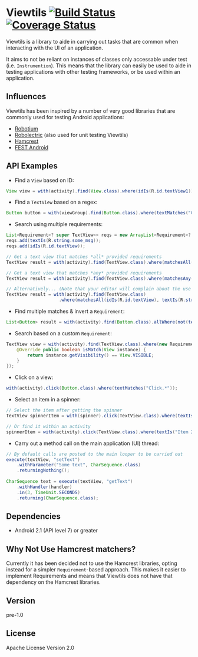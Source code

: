 Viewtils [![Build Status](https://travis-ci.org/kbremner/Viewtils.png)](https://travis-ci.org/kbremner/Viewtils) [![Coverage Status](https://coveralls.io/repos/kbremner/Viewtils/badge.png?branch=master)](https://coveralls.io/r/kbremner/Viewtils?branch=master)
=========
Viewtils is a library to aide in carrying out tasks that are common when interacting with the UI of an application.

It aims to not be reliant on instances of classes only accessable under test (i.e. `Instrumention`). This means that the library can easily be used to aide in testing applications with other testing frameworks, or be used within an application.

Influences
----
Viewtils has been inspired by a number of very good libraries that are commonly used for testing Android applications:
- [Robotium](https://code.google.com/p/robotium/)
- [Robolectric](http://robolectric.org/) (also used for unit testing Viewtils)
- [Hamcrest](https://code.google.com/p/hamcrest/)
- [FEST Android](https://github.com/square/fest-android)

API Examples
----
- Find a `View` based on ID:

```java
View view = with(activity).find(View.class).where(idIs(R.id.textView1));
```
- Find a `TextView` based on a regex:

```java
Button button = with(viewGroup).find(Button.class).where(textMatches("Click.*");
```
- Search using multiple requirements:

```java
List<Requirement<? super TextView>> reqs = new ArrayList<Requirement<? super TextView>>();
reqs.add(textIs(R.string.some_msg));
reqs.add(idIs(R.id.textView));

// Get a text view that matches *all* provided requirements
TextView result = with(activity).find(TextView.class).where(matchesAll(reqs));      

// Get a text view that matches *any* provided requirements
TextView result = with(activity).find(TextView.class).where(matchesAny(reqs));

// Alternatively... (Note that your editor will complain about the use of generics with varargs)
TextView result = with(activity).find(TextView.class)
                    .where(matchesAll(idIs(R.id.textView), textIs(R.string.some_msg)));
```
- Find multiple matches & invert a `Requirement`:

```java
List<Button> result = with(activity).find(Button.class).allWhere(not(textIs(R.string.some_msg)));
```
- Search based on a custom `Requirement`:

```java
TextView view = with(activity).find(TextView.class).where(new Requirement<View>() {
    @Override public boolean isMatch(View instance) {
        return instance.getVisibility() == View.VISIBLE;
    }
});
```
- Click on a view:

```java
with(activity).click(Button.class).where(textMatches("Click.*"));
```
- Select an item in a spinner:

```java
// Select the item after getting the spinner
TextView spinnerItem = with(spinner).click(TextView.class).where(textIs("Item 3"));

// Or find it within an activity
spinnerItem = with(activity).click(TextView.class).where(textIs("Item 2"));
```
- Carry out a method call on the main application (UI) thread:

```java
// By default calls are posted to the main looper to be carried out
execute(textView, "setText")
    .withParameter("Some text", CharSequence.class)
    .returningNothing();
    
CharSequence text = execute(textView, "getText")
    .withHandler(handler)
    .in(3, TimeUnit.SECONDS)
    .returning(CharSequence.class);
```

Dependencies
---
- Android 2.1 (API level 7) or greater

Why Not Use Hamcrest matchers?
---
Currently it has been decided not to use the Hamcrest libraries, opting instead for a simpler `Requirement`-based approach. This makes it easier to implement Requirements and means that Viewtils does not have that dependency on the Hamcrest libraries.

Version
----
pre-1.0

License
----
Apache License Version 2.0
